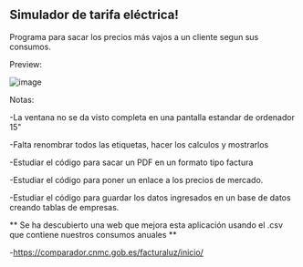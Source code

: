 
Simulador de tarifa eléctrica!
---
Programa para sacar los precios más vajos a un cliente segun sus consumos.


Preview:

![image](https://user-images.githubusercontent.com/25538565/157791449-c8b43e52-4701-4aca-a238-91b400868f6e.png)


Notas:

-La ventana no se da visto completa en una pantalla estandar de ordenador 15"

-Falta renombrar todos las etiquetas, hacer los calculos y mostrarlos

-Estudiar el código para sacar un PDF en un formato tipo factura

-Estudiar el código para poner un enlace a los precios de mercado.

-Estudiar el código para guardar los datos ingresados en un base de datos creando tablas de empresas.



** Se ha descubierto una web que mejora esta aplicación usando el .csv que contiene nuestros consumos anuales **

-https://comparador.cnmc.gob.es/facturaluz/inicio/



